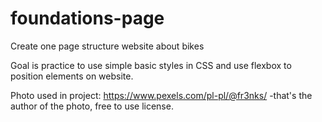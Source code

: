 # foundations-page

Create one page structure website about bikes

Goal is practice to use simple basic styles in CSS and use flexbox to position elements on website.

Photo used in project: https://www.pexels.com/pl-pl/@fr3nks/ -that's the author of the photo, free to use license.